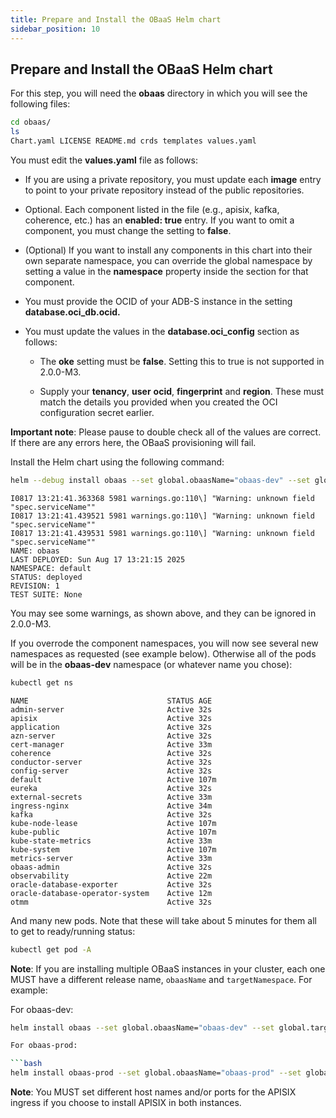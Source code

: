 ```yaml
---
title: Prepare and Install the OBaaS Helm chart
sidebar_position: 10
---
```

## Prepare and Install the OBaaS Helm chart

For this step, you will need the **obaas** directory in which you will see the following files:

```bash
cd obaas/
ls
Chart.yaml LICENSE README.md crds templates values.yaml
```

You must edit the **values.yaml** file as follows:

- If you are using a private repository, you must update each **image** entry to point to your private repository instead of the public repositories.

- Optional. Each component listed in the file (e.g., apisix, kafka, coherence, etc.) has an **enabled: true** entry. If you want to omit a component, you must change the setting to **false**.

- (Optional) If you want to install any components in this chart into their own separate namespace, you can override the global namespace by setting a value in the **namespace** property inside the section for that component.

- You must provide the OCID of your ADB-S instance in the setting **database.oci_db.ocid.**

- You must update the values in the **database.oci_config** section as follows:

  - The **oke** setting must be **false**. Setting this to true is not supported in 2.0.0-M3.

  - Supply your **tenancy**, **user** **ocid**, **fingerprint** and **region**. These must match the details you provided when you created the OCI configuration secret earlier.

**Important note**: Please pause to double check all of the values are correct. If there are any errors here, the OBaaS provisioning will fail.

Install the Helm chart using the following command:

```bash
helm --debug install obaas --set global.obaasName="obaas-dev" --set global.targetNamespace="obaas-dev" ./
```

```log
I0817 13:21:41.363368 5981 warnings.go:110\] "Warning: unknown field
"spec.serviceName""
I0817 13:21:41.439521 5981 warnings.go:110\] "Warning: unknown field
"spec.serviceName""
I0817 13:21:41.439531 5981 warnings.go:110\] "Warning: unknown field
"spec.serviceName""
NAME: obaas
LAST DEPLOYED: Sun Aug 17 13:21:15 2025
NAMESPACE: default
STATUS: deployed
REVISION: 1
TEST SUITE: None
```

You may see some warnings, as shown above, and they can be ignored in 2.0.0-M3.

If you overrode the component namespaces, you will now see several new namespaces as requested (see example below). Otherwise all of the pods will be in the **obaas-dev** namespace (or whatever name you chose):

```bash
kubectl get ns
```

```log
NAME                               STATUS AGE
admin-server                       Active 32s
apisix                             Active 32s
application                        Active 32s
azn-server                         Active 32s
cert-manager                       Active 33m
coherence                          Active 32s
conductor-server                   Active 32s
config-server                      Active 32s
default                            Active 107m
eureka                             Active 32s
external-secrets                   Active 33m
ingress-nginx                      Active 34m
kafka                              Active 32s
kube-node-lease                    Active 107m
kube-public                        Active 107m
kube-state-metrics                 Active 33m
kube-system                        Active 107m
metrics-server                     Active 33m
obaas-admin                        Active 32s
observability                      Active 22m
oracle-database-exporter           Active 32s
oracle-database-operator-system    Active 12m
otmm                               Active 32s
```

And many new pods. Note that these will take about 5 minutes for them all to get to ready/running status:

```bash
kubectl get pod -A
```

**Note**: If you are installing multiple OBaaS instances in your cluster, each one MUST have a different release name, `obaasName` and `targetNamespace`. For example:

For obaas-dev:

```bash
helm install obaas --set global.obaasName="obaas-dev" --set global.targetNamespace="obaas-dev" ./

For obaas-prod:

```bash
helm install obaas-prod --set global.obaasName="obaas-prod" --set global.targetNamespace="obaas-prod" ./
```

**Note**: You MUST set different host names and/or ports for the APISIX ingress if you choose to install APISIX in both instances.
